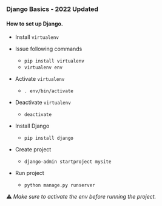 ### Django Basics - 2022 Updated

#### How to set up Django.

* Install `virtualenv`
* Issue following commands
    - `pip install virtualenv`
    - `virtualenv env`

* Activate `virtualenv`
    - `. env/bin/activate`

* Deactivate `virtualenv`
    - `deactivate`

* Install Django 
    - `pip install django`

* Create project 
    - `django-admin startproject mysite`

* Run project 
    - `python manage.py runserver`

⚠️ _Make sure to activate the env before running the project._

